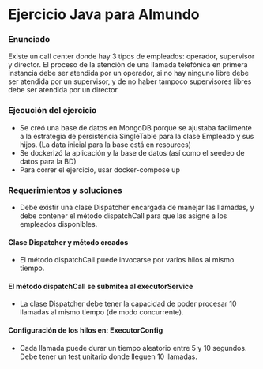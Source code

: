 # Ejercicio Java para Almundo

### Enunciado
Existe un call center donde hay 3 tipos de empleados: operador, supervisor
y director. El proceso de la atención de una llamada telefónica en primera
instancia debe ser atendida por un operador, si no hay ninguno libre debe
ser atendida por un supervisor, y de no haber tampoco supervisores libres
debe ser atendida por un director.

### Ejecución del ejercicio
- Se creó una base de datos en MongoDB porque se ajustaba facilmente a la estrategia de persistencia SingleTable para la clase Empleado y sus hijos.  (La data inicial para la base está en resources)
- Se dockerizó la aplicación y la base de datos (así como el seedeo de datos para la BD)
- Para correr el ejercicio, usar docker-compose up

### Requerimientos y soluciones
- Debe existir una clase Dispatcher encargada de manejar las llamadas, y debe contener el método dispatchCall para que las asigne a los empleados disponibles.
#### Clase Dispatcher y método creados
- El método dispatchCall puede invocarse por varios hilos al mismo tiempo.
#### El método dispatchCall se submitea al executorService
- La clase Dispatcher debe tener la capacidad de poder procesar 10 llamadas al mismo tiempo (de modo concurrente).
#### Configuración de los hilos en: ExecutorConfig
- Cada llamada puede durar un tiempo aleatorio entre 5 y 10 segundos.
Debe tener un test unitario donde lleguen 10 llamadas.
